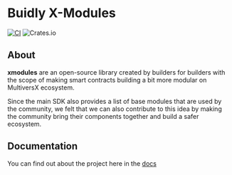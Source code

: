 # Buidly X-Modules
[![CI](https://github.com/StakeGold/sc-d-modules-rs/actions/workflows/actions.yml/badge.svg?branch=main)](https://github.com/StakeGold/sc-d-modules-rs/actions/workflows/actions.yml)
![Crates.io](https://img.shields.io/crates/v/d-modules)

## About

__xmodules__ are an open-source library created by builders for builders with the scope of making smart contracts building a bit more modular on MultiversX ecosystem.

Since the main SDK also provides a list of base modules that are used by the community, we felt that we can also contribute to this idea by making the community bring their components together and build a safer ecosystem.



## Documentation

You can find out about the project here in the [docs](http://docs.d-modules.io/)
